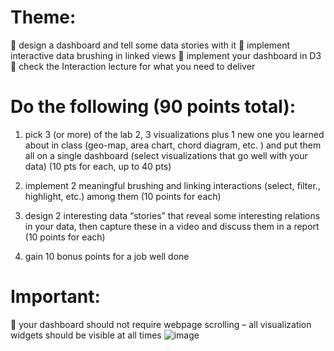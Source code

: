 # Theme:
 design a dashboard and tell some data stories with it
 implement interactive data brushing in linked views
 implement your dashboard in D3
 check the Interaction lecture for what you need to deliver

# Do the following (90 points total):

1. pick 3 (or more) of the lab 2, 3 visualizations plus 1 new one you
learned about in class (geo-map, area chart, chord diagram, etc. )
and put them all on a single dashboard (select visualizations that
go well with your data) (10 pts for each, up to 40 pts)

2. implement 2 meaningful brushing and linking interactions (select,
filter., highlight, etc.) among them (10 points for each)

3. design 2 interesting data “stories” that reveal some interesting
relations in your data, then capture these in a video and discuss
them in a report (10 points for each)

4. gain 10 bonus points for a job well done
   
# Important:

 your dashboard should not require webpage scrolling – all
visualization widgets should be visible at all times 
![image](https://github.com/JunHaoXia/Youtube-Data-Analysis/assets/99214774/d842c711-8b42-4361-81d3-4ccd42319ebd)
